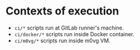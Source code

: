 # Contexts of execution

- `ci/*` scripts run at GitLab runner's machine.
- `ci/docker/*` scripts run inside Docker container.
- `ci/m0vg/*` scripts run inside m0vg VM.
